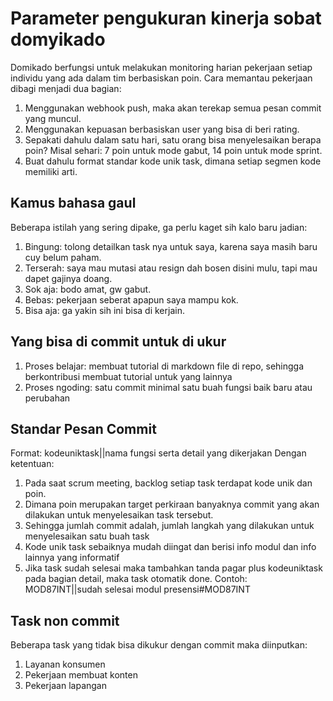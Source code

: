 # Parameter pengukuran kinerja sobat domyikado

Domikado berfungsi untuk melakukan monitoring harian pekerjaan setiap individu yang ada dalam tim berbasiskan poin. 
Cara memantau pekerjaan dibagi menjadi dua bagian:
1. Menggunakan webhook push, maka akan terekap semua pesan commit yang muncul.
2. Menggunakan kepuasan berbasiskan user yang bisa di beri rating.
3. Sepakati dahulu dalam satu hari, satu orang bisa menyelesaikan berapa poin? Misal sehari: 7 poin untuk mode gabut, 14 poin untuk mode sprint.
4. Buat dahulu format standar kode unik task, dimana setiap segmen kode memiliki arti.

## Kamus bahasa gaul
Beberapa istilah yang sering dipake, ga perlu kaget sih kalo baru jadian:
1. Bingung: tolong detailkan task nya untuk saya, karena saya masih baru cuy belum paham.
2. Terserah: saya mau mutasi atau resign dah bosen disini mulu, tapi mau dapet gajinya doang.
3. Sok aja: bodo amat, gw gabut.
4. Bebas: pekerjaan seberat apapun saya mampu kok.
5. Bisa aja: ga yakin sih ini bisa di kerjain.

## Yang bisa di commit untuk di ukur
1. Proses belajar: membuat tutorial di markdown file di repo, sehingga berkontribusi membuat tutorial untuk yang lainnya
2. Proses ngoding: satu commit minimal satu buah fungsi baik baru atau perubahan

## Standar Pesan Commit

Format: kodeuniktask||nama fungsi serta detail yang dikerjakan 
Dengan ketentuan:
1. Pada saat scrum meeting, backlog setiap task terdapat kode unik dan poin. 
2. Dimana poin merupakan target perkiraan banyaknya commit yang akan dilakukan untuk menyelesaikan task tersebut. 
3. Sehingga jumlah commit adalah, jumlah langkah yang dilakukan untuk menyelesaikan satu buah task
4. Kode unik task sebaiknya mudah diingat dan berisi info modul dan info lainnya yang informatif
5. Jika task sudah selesai maka tambahkan tanda pagar plus kodeuniktask pada bagian detail, maka task otomatik done. Contoh: MOD87INT||sudah selesai modul presensi#MOD87INT

## Task non commit
Beberapa task yang tidak bisa dikukur dengan commit maka diinputkan:
1. Layanan konsumen
2. Pekerjaan membuat konten
3. Pekerjaan lapangan
